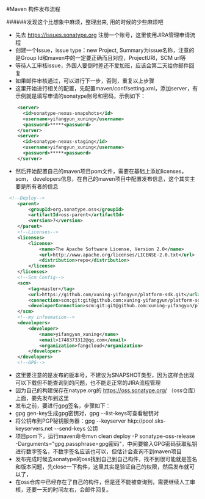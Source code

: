 #Maven 构件发布流程

######发现这个比想象中麻烦，整理出来, 用的时候的少些麻烦吧
- 先去 https://issues.sonatype.org 注册一个账号，这里使用JIRA管理申请流程
- 创建一个Issue，issue type：new Project, Summary为issue名称，注意的是Group Id和maven中的一定要正确而且对应，ProjectURl，SCM url等
- 等待人工审核issue，外国人要倒时差还不爱加班，应该会第二天给你邮件回复
- 如果邮件审核通过，可以进行下一步，否则，重复以上步骤
- 这里开始进行相关的配置，先配置maven/conf/setting.xml，添加server，有示例就是填写申请的sonatype账号和密码，示例如下：
```xml
	<server>
      <id>sonatype-nexus-snapshots</id>
      <username>yifangyun_xuning</username>
      <password>*****<password>
    </server>
    <server>
      <id>sonatype-nexus-staging</id>
      <username>yifangyun_xuning</username>
      <password>*****<password>
    </server>
```

- 然后开始配置自己的maven项目pom文件，需要在基础上添加licenses， scm， developers信息，在自己的maven项目中配置发布信息，这个其实主要是所有者的信息
```xml
 <!--Deploy-->
    <parent>
        <groupId>org.sonatype.oss</groupId>
        <artifactId>oss-parent</artifactId>
        <version>7</version>
    </parent>
    <!--Licenses-->
    <licenses>
        <license>
            <name>The Apache Software License, Version 2.0</name>
            <url>http://www.apache.org/licenses/LICENSE-2.0.txt</url>
            <distribution>repo</distribution>
        </license>
    </licenses>
    <!--Scm Config-->
    <scm>
        <tag>master</tag>
        <url>https://github.com/xuning-yifangyun/platform-sdk.git</url>
        <connection>scm:git:git@github.com:xuning-yifangyun/platform-sdk.git</connection>
        <developerConnection>scm:git:git@github.com:xuning-yifangyun/platform-sdk.git</developerConnection>
    </scm>
    <!--my infoemation-->
    <developers>
        <developer>
            <name>yifangyun_xuning</name>
            <email>1748373312@qq.com</email>
            <organization>fangcloud</organization>
        </developer>
    </developers>
    <!--GPG-->
```
- 这里要注意的是发布的版本号，不建议为SNAPSHOT类型，因为这样会出现可以下载但不能查询到的问题，也不能走正常的JIRA流程管理
- 因为自己的构建保存在natype.org的 https://oss.sonatype.org/ （oss仓库）上面，要先发布到这里
- 发布之前，要进行gpg签名，步骤如下：
- gpg gen-key生成gpg密钥对，gpg --list-keys可查看秘钥对
- 将公钥布到PGP秘钥服务器：gpg --keyserver hkp://pool.sks-keyservers.net --send-keys 公钥
- 项目pom下，运行maven命令mvn clean deploy -P sonatype-oss-release -Darguments="gpg.passphrase=gpg密码"，中间要输入GPG密码获取私钥进行数字签名，不数字签名应该也可以，但估计会查询不到maven项目
- 发布完成时候去sonatype的oss找到自己到自己构件，找不到很可能就是签名和版本问题，先close一下构件，这里其实是验证自己的权限，然后发布就可以了，
- 在oss仓库中已经存在了自己的构件，但是还不能被查询到，需要继续人工审核，还要一天的时间左右，会邮件回复。

